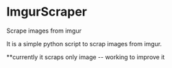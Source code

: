 # ImgurScraper
Scrape images from imgur

It is a simple python script to scrap images from imgur.

**currently it scraps only image -- working to improve it
